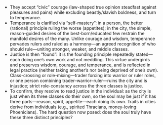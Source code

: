 - They accept “civic” courage (law-shaped true opinion steadfast against pleasures and pains) while excluding beastly/slavish boldness, and turn to temperance.
- Temperance is clarified via “self-mastery”: in a person, the better (rational) principle ruling the worse (appetites); in the city, the simple, reason-guided desires of the best-born/educated few restrain the manifold desires of the many. Unlike courage and wisdom, temperance pervades rulers and ruled as a harmony—an agreed recognition of who should rule—uniting stronger, weaker, and middle classes.
- Justice is then “found”: it is the founding principle repeatedly stated—each doing one’s own work and not meddling. This virtue undergirds and preserves wisdom, courage, and temperance, and is reflected in legal practice (neither taking another’s nor being deprived of one’s own). Class-crossing or role-mixing—trader forcing into warrior or ruler roles, or one person combining trader–warrior–ruler—ruins the city and is injustice; strict role-constancy across the three classes is justice.
- To confirm, they resolve to read justice in the individual: as the city is just when its three classes do their own, so the soul may be just if it has three parts—reason, spirit, appetite—each doing its own. Traits in cities derive from individuals (e.g., spirited Thracians, money-loving Phoenicians). The hard question now posed: does the soul truly have these three distinct principles?
